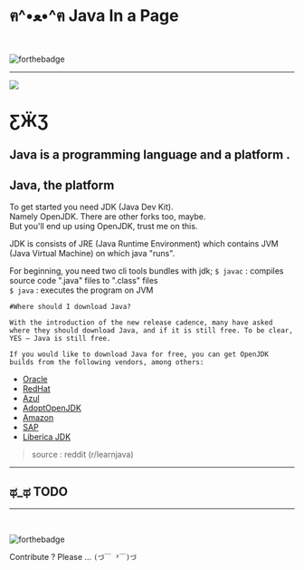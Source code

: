# ฅ^•ﻌ•^ฅ Java In a Page


<br>

![forthebadge](https://forthebadge.com/images/badges/built-with-swag.svg)   

---

![](https://img.shields.io/badge/Use-Ctrl%20%2B%20F-blue?style=for-the-badge)

# ƸӜƷ

Java is a **programming language** and a **platform** .
---

## Java, the platform

To get started you need JDK (Java Dev Kit).  
Namely OpenJDK. There are other forks too, maybe.  
But you'll end up using OpenJDK, trust me on this.  

JDK is consists of JRE (Java Runtime Environment) which contains JVM (Java Virtual Machine) on which java "runs".  

For beginning, you need two cli tools bundles with jdk;
`$ javac` : compiles source code ".java" files to ".class" files  
`$ java` : executes the program on JVM  



    #Where should I download Java?

    With the introduction of the new release cadence, many have asked where they should download Java, and if it is still free. To be clear, YES — Java is still free.

    If you would like to download Java for free, you can get OpenJDK builds from the following vendors, among others:

<ul>
<li><a href="http://jdk.java.net">Oracle</a></li>
<li><a href="https://developers.redhat.com/products/openjdk/download/">RedHat</a></li>
<li><a href="https://www.azul.com/downloads/zulu/">Azul</a></li>
<li><a href="https://adoptopenjdk.net">AdoptOpenJDK</a></li>
<li><a href="https://aws.amazon.com/corretto/">Amazon</a></li>
<li><a href="https://sap.github.io/SapMachine/">SAP</a><br></li>
<li><a href="https://bell-sw.com/">Liberica JDK</a><br></li>
</ul>

> source : reddit (r/learnjava)

---



## ಥ_ಥ TODO

---

<br>

![forthebadge](https://forthebadge.com/images/badges/cc-0.svg)  

Contribute ? Please ... `(づ￣ ³￣)づ`
